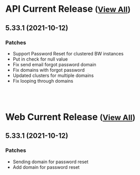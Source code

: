 
# API Current Release <small>([View All](/API.md))</small>
## 5.33.1 (2021-10-12)
### Patches 

- Support Password Reset for clustered BW instances
- Put in check for null value
- Fix send email forgot password domain
- Fix domains with forgot password
- Updated clusters for multiple domains
- Fix looping through domains


<br><br>
# Web Current Release <small>([View All](/Web.md))</small>
## 5.33.1 (2021-10-12)
### Patches 

- Sending domain for password reset
- Add domain for password reset

  